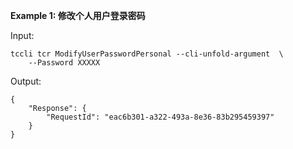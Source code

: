 **Example 1: 修改个人用户登录密码**



Input: 

```
tccli tcr ModifyUserPasswordPersonal --cli-unfold-argument  \
    --Password XXXXX
```

Output: 
```
{
    "Response": {
        "RequestId": "eac6b301-a322-493a-8e36-83b295459397"
    }
}
```

